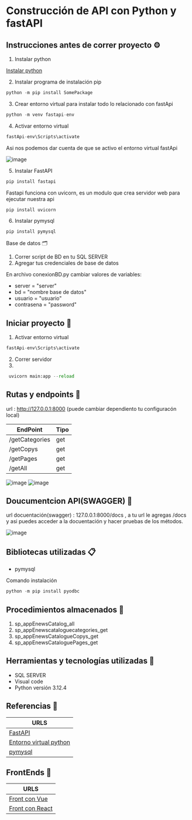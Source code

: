 # Construcción de API con Python y fastAPI

## Instrucciones antes de correr proyecto ⚙️

1. Instalar python

[Instalar python](https://www.python.org/downloads/)


2. Instalar programa de instalación pip

```python
python -m pip install SomePackage
```


3. Crear entorno virtual para instalar todo lo relacionado con fastApi

```python
python -m venv fastapi-env
```

4. Activar entorno virtual

```python
fastApi-env\Scripts\activate
```

Asi nos podemos dar cuenta de que se activo el entorno virtual fastApi

![image](https://github.com/AliciaGaona/appEnews/assets/99162884/0417f7f5-43fa-4268-b0da-49269e220785)


5. Instalar FastAPI

```python
pip install fastapi
```

Fastapi funciona con uvicorn, es un modulo que crea servidor web para ejecutar nuestra api

```python
pip install uvicorn
```

6. Instalar pymysql

```python
pip install pymysql
```

Base de datos 🗂️

1. Correr script de BD en tu SQL SERVER
2. Agregar tus credenciales de base de datos

En archivo conexionBD.py cambiar valores de variables:

- server = "server"
- bd = "nombre base de datos"
- usuario = "usuario"
- contrasena = "password"

## Iniciar proyecto 🚀

1. Activar entorno virtual

```python
fastApi-env\Scripts\activate
```
2. Correr servidor
3. 
```python
 uvicorn main:app --reload
```

##  Rutas y endpoints 🚀

url : http://127.0.0.1:8000 (puede cambiar dependiento tu configuracón local)

| EndPoint | Tipo | 
|----------|----------|
| /getCategories   | get  | 
| /getCopys   | get |
| /getPages    | get  |
| /getAll   | get  |

![image](https://github.com/AliciaGaona/appEnews/assets/99162884/57f84fd5-23d0-4e54-8fb5-b2cd11de051a)
![image](https://github.com/AliciaGaona/appEnews/assets/99162884/c3b33d95-b95f-4dd2-b435-c73f93701474)



## Doucumentcion API(SWAGGER) 🚀

url docuentación(swagger) : 127.0.0.1:8000/docs , a tu url le agregas /docs y asi puedes acceder a la docuentación y hacer pruebas de los métodos.

![image](https://github.com/AliciaGaona/appEnews/assets/99162884/b9e82a9d-e657-4cc6-b729-28711803764e)


## Bibliotecas utilizadas 📋

- pymysql


Comando instalación

```python
python -m pip install pyodbc
```

## Procedimientos almacenados 🚀

1. sp_appEnewsCatalog_all
2. sp_appEnewscataloguecategories_get
3. sp_appEnewsCatalogueCopys_get
4. sp_appEnewsCataloguePages_get

## Herramientas y tecnologías utilizadas 🔧

* SQL SERVER
* Visual code
* Python versión 3.12.4

## Referencias 🔧

| URLS | 
|----------|
| [FastAPI](https://fastapi.tiangolo.com/)  |
| [Entorno virtual python](https://docs.python.org/es/3/tutorial/venv.html#creating-virtual-environments) | 
| [pymysql](https://pypi.org/project/PyMySQL/)   |


## FrontEnds 🚀

| URLS | 
|----------|
| [Front con Vue](https://github.com/AliciaGaona/appEnewsFront) |
| [Front con React](https://github.com/AliciaGaona/appEnewsFrontwithReact)| 


